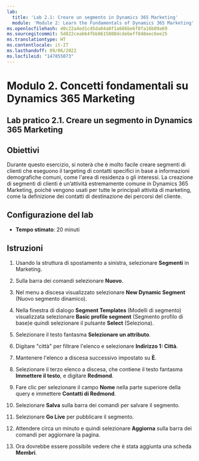 ```yaml
---
lab:
  title: 'Lab 2.1: Creare un segmento in Dynamics 365 Marketing'
  module: 'Module 2: Learn the Fundamentals of Dynamics 365 Marketing'
ms.openlocfilehash: 40c22a4ed1c45da04a0f1a686be6f8fa16b09a69
ms.sourcegitcommit: 5d822ceab64fbb8615808dcdebeff848eec6ee25
ms.translationtype: HT
ms.contentlocale: it-IT
ms.lasthandoff: 09/06/2022
ms.locfileid: "147855073"
---
```

<a name="module-2-learn-the-fundamentals-of-dynamics-365-marketing"></a>Modulo 2. Concetti fondamentali su Dynamics 365 Marketing
========================

## <a name="practice-lab-21---create-a-segment-in-dynamics-365-marketing"></a>Lab pratico 2.1. Creare un segmento in Dynamics 365 Marketing

## <a name="objectives"></a>Obiettivi

Durante questo esercizio, si noterà che è molto facile creare segmenti di clienti che eseguono il targeting di contatti specifici in base a informazioni demografiche comuni, come l'area di residenza o gli interessi. La creazione di segmenti di clienti è un’attività estremamente comune in Dynamics 365 Marketing, poiché vengono usati per tutte le principali attività di marketing, come la definizione dei contatti di destinazione dei percorsi del cliente.

## <a name="lab-setup"></a>Configurazione del lab

  - **Tempo stimato**: 20 minuti

## <a name="instructions"></a>Istruzioni


1. Usando la struttura di spostamento a sinistra, selezionare **Segmenti** in Marketing.  

2. Sulla barra dei comandi selezionare **Nuovo**.

3. Nel menu a discesa visualizzato selezionare **New Dynamic Segment** (Nuovo segmento dinamico).

4. Nella finestra di dialogo **Segment Templates** (Modelli di segmento) visualizzata selezionare **Basic profile segment** (Segmento profilo di base)e quindi selezionare il pulsante **Select** (Seleziona).

5. Selezionare il testo fantasma **Selezionare un attributo**.

6. Digitare "città" per filtrare l'elenco e selezionare **Indirizzo 1: Città**.

7. Mantenere l'elenco a discesa successivo impostato su **È**. 

8. Selezionare il terzo elenco a discesa, che contiene il testo fantasma **Immettere il testo**, e digitare **Redmond**.

9. Fare clic per selezionare il campo **Nome** nella parte superiore della query e immettere **Contatti di Redmond**.

10. Selezionare **Salva** sulla barra dei comandi per salvare il segmento.

11. Selezionare **Go Live** per pubblicare il segmento.

12. Attendere circa un minuto e quindi selezionare **Aggiorna** sulla barra dei comandi per aggiornare la pagina. 

13. Ora dovrebbe essere possibile vedere che è stata aggiunta una scheda **Membri**. 
